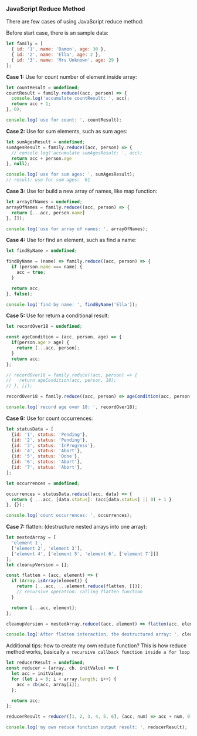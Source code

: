 ### JavaScript Reduce Method

There are few cases of using JavaScript reduce method:

Before start case, there is an sample data:
``` js
let family = [
  { id: '1', name: 'Damon', age: 30 },
  { id: '2', name: 'Ella', age: 2 },
  { id: '3', name: 'Mrs Unknown', age: 29 }
];
```


<b>Case 1:</b> Use for count number of element inside array:

```js
let countResult = undefined;
countResult = family.reduce((acc, person) => {
  console.log('accumulate countResult: ', acc);
  return acc + 1;
}, 0);

console.log('use for count: ', countResult);
```


<b>Case 2:</b> Use for sum elements, such as sum ages:

```js
let sumAgesResult = undefined;
sumAgesResult = family.reduce((acc, person) => {
  // console.log('accumulate sumAgesResult: ', acc);
  return acc + person.age
}, null);

console.log('use for sum ages: ', sumAgesResult); 
// result: use for sum ages:  61
```


<b>Case 3:</b> Use for build a new array of names, like map function:

```js
let arrayOfNames = undefined;
arrayOfNames = family.reduce((acc, person) => {
  return [...acc, person.name]
}, []);

console.log('use for array of names: ', arrayOfNames);
```


<b>Case 4:</b> Use for find an element, such as find a name:

```js
let findByName = undefined;

findByName = (name) => family.reduce((acc, person) => {
  if (person.name === name) {
    acc = true;
  }

  return acc;
}, false);

console.log('find by name: ', findByName('Ella'));
```


<b>Case 5:</b> Use for return a conditional result:

```js
let recordOver18 = undefined;

const ageCondition = (acc, person, age) => {
  if(person.age > age) {
    return [...acc, person];
  }
  return acc;
};

// recordOver18 = family.reduce((acc, person) => {
//   return ageCondition(acc, person, 18);
// }, []);

recordOver18 = family.reduce((acc, person) => ageCondition(acc, person, 18), []);

console.log('record age over 18: ', recordOver18);
```


<b>Case 6:</b> Use for count occurrences:

```js
let statusData = [
  {id: '1', status: 'Pending'},
  {id: '2', status: 'Pending'},
  {id: '3', status: 'InProgress'},
  {id: '4', status: 'Abort'},
  {id: '5', status: 'Done'},
  {id: '6', status: 'Abort'},
  {id: '7', status: 'Abort'},
];

let occurrences = undefined;

occurrences = statusData.reduce((acc, data) => {
  return { ...acc, [data.status]: (acc[data.status] || 0) + 1 }
}, {});

console.log('count occurrences: ', occurrences);
```


<b>Case 7:</b> flatten: (destructure nested arrays into one array):

```js
let nestedArray = [
  'element 1',
  ['element 2', 'element 3'],
  ['element 4', ['element 5', 'element 6', ['element 7']]]
];
let cleanupVersion = [];

const flatten = (acc, element) => {
  if (Array.isArray(element)) {
    return [...acc, ...element.reduce(flatten, [])];
    // recursive operation: calling flatten function
  }

  return [...acc, element];
};

cleanupVersion = nestedArray.reduce((acc, element) => flatten(acc, element), []);

console.log('After flatten interaction, the destructured array: ', cleanupVersion);
```


Additional tips: how to create my own reduce function?
This is how reduce method works, basically ```a recursive callback function inside a for loop```
```js
let reducerResult = undefined;
const reducer = (array, cb, initValue) => {
  let acc = initValue;
  for (let i = 0; i < array.length; i++) {
    acc = cb(acc, array[i]);
  };

  return acc;
};

reducerResult = reducer([1, 2, 3, 4, 5, 6], (acc, num) => acc + num, 0);

console.log('my own reduce function output result: ', reducerResult);
```
